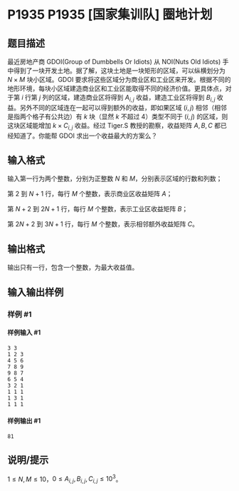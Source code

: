# P1935 P1935 [国家集训队] 圈地计划

## 题目描述

最近房地产商 GDOI(Group of Dumbbells Or Idiots) 从 NOI(Nuts Old Idiots) 手中得到了一块开发土地。据了解，这块土地是一块矩形的区域，可以纵横划分为 $N\times M$ 块小区域。GDOI 要求将这些区域分为商业区和工业区来开发。根据不同的地形环境，每块小区域建造商业区和工业区能取得不同的经济价值。更具体点，对于第 $i$ 行第 $j$ 列的区域，建造商业区将得到 $A_{i,j}$ 收益，建造工业区将得到 $B_{i,j}$ 收益。另外不同的区域连在一起可以得到额外的收益，即如果区域 $(i,j)$ 相邻（相邻是指两个格子有公共边）有 $k$ 块（显然 $k$ 不超过 $4$）类型不同于 $(i,j)$ 的区域，则这块区域能增加 $k\times C_{i,j}$ 收益。经过 Tiger.S 教授的勘察，收益矩阵 $A,B,C$ 都已经知道了。你能帮 GDOI 求出一个收益最大的方案么？

## 输入格式

输入第一行为两个整数，分别为正整数 $N$ 和 $M$，分别表示区域的行数和列数；

第 $2$ 到 $N+1$ 行，每行 $M$ 个整数，表示商业区收益矩阵 $A$；

第 $N+2$ 到 $2N+1$ 行，每行 $M$ 个整数，表示工业区收益矩阵 $B$；

第 $2N+2$ 到 $3N+1$ 行，每行 $M$ 个整数，表示相邻额外收益矩阵 $C$。

## 输出格式

输出只有一行，包含一个整数，为最大收益值。

## 输入输出样例

### 样例 #1

#### 样例输入 #1

```
3 3
1 2 3
4 5 6
7 8 9
9 8 7
6 5 4
3 2 1
1 1 1
1 3 1
1 1 1
```

#### 样例输出 #1

```
81
```

## 说明/提示

$1\leq N,M\leq 10$，$0\leq A_{i,j},B_{i,j},C_{i,j}\leq 10^3$。
